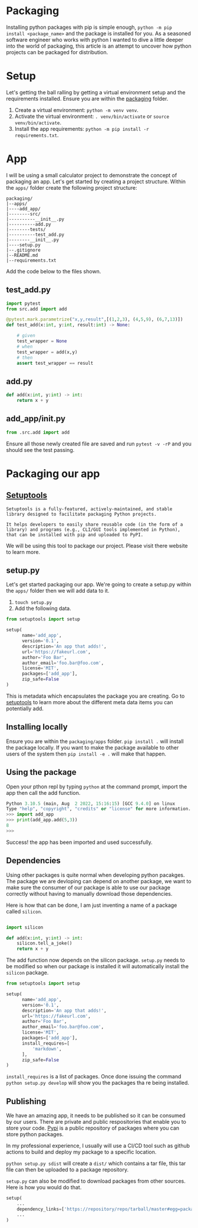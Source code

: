 # Packaging

Installing python packages with pip is simple enough, `python -m pip install <package_name>` and the package is installed for you. As a seasoned software engineer who works with python I wanted to dive a little deeper into the world of packaging, this article is an attempt to uncover how python projects can be packaged for distribution.

# Setup

Let's getting the ball ralling by getting a virtual environment setup and the requirements installed. Ensure you are within the [packaging](../packaging/) folder.

1. Create a virtual environment: `python -m venv venv`.
2. Activate the  virtual environment: `. venv/bin/activate` or `source venv/bin/activate`.
3. Install the app requirements: `python -m pip install -r requirements.txt`.

# App

I will be using a small calculator project to demonstrate the concept of packaging an app. Let's get started by creating a project structure. Within the `apps/` folder create the following project structure:

```
packaging/
|--apps/
|----add_app/
|--------src/
|----------__init__.py
|----------add.py
|--------tests/
|----------test_add.py
|--------__init__.py
|----setup.py
|--.gitignore
|--README.md
|--requirements.txt
```

Add the code below to the files shown.
## test_add.py

```python
import pytest
from src.add import add

@pytest.mark.parametrize("x,y,result",[(1,2,3), (4,5,9), (6,7,13)])
def test_add(x:int, y:int, result:int) -> None:

    # given
    test_wrapper = None
    # when
    test_wrapper = add(x,y)
    # then
    assert test_wrapper == result
```

## add.py

```python
def add(x:int, y:int) -> int:
    return x + y
```

## add_app/__init__.py

```python
from .src.add import add
```

Ensure all those newly created file are saved and run `pytest -v -rP` and you should see the test passing.


# Packaging our app

## [Setuptools](https://setuptools.pypa.io/en/latest/index.html)

```
Setuptools is a fully-featured, actively-maintained, and stable library designed to facilitate packaging Python projects.

It helps developers to easily share reusable code (in the form of a library) and programs (e.g., CLI/GUI tools implemented in Python), that can be installed with pip and uploaded to PyPI.
```

We will be using this tool to package our project. Please visit there website to learn more.

## setup.py

Let's get started packaging our app. We're going to create a setup.py within the `apps/` folder then we will add data to it.

1. `touch setup.py`
2. Add the following data.

```python
from setuptools import setup

setup(
      name='add_app',
      version='0.1',
      description='An app that adds!',
      url='https://fakeurl.com',
      author='Foo Bar',
      author_email='foo.bar@foo.com',
      license='MIT',
      packages=['add_app'],
      zip_safe=False
)
```

This is metadata which encapsulates the package you are creating.  Go to [setuptools](https://github.com/pypa/setuptools) to learn more about the different meta data items you can potentially add.

## Installing locally

Ensure you are within the `packaging/apps` folder. `pip install .` will install the package locally. If you want to make the package available to other users of the system then `pip install -e .` will make that happen.

## Using the package

Open your pthon repl by typing `python` at the command prompt, import the app then call the add function.

```python
Python 3.10.5 (main, Aug  2 2022, 15:16:15) [GCC 9.4.0] on linux
Type "help", "copyright", "credits" or "license" for more information.
>>> import add_app
>>> print(add_app.add(5,3))
8
>>> 
```

Success! the app has been imported and used successfully.

## Dependencies

Using other packages is quite normal when developing python pacakges. The package we are devloping can depend on another package, we want to make sure the consumer of our package is able to use our package correctly without having to manually download those dependencies.

Here is how that can be done, I am just inventing a name of a package called `silicon`.

```python

import silicon

def add(x:int, y:int) -> int:
    silicon.tell_a_joke()
    return x + y

```

The add function now depends on the silicon package. `setup.py` needs to be modified so when our package is installed it will automatically install the `silicon` package.

```python
from setuptools import setup

setup(
      name='add_app',
      version='0.1',
      description='An app that adds!',
      url='https://fakeurl.com',
      author='Foo Bar',
      author_email='foo.bar@foo.com',
      license='MIT',
      packages=['add_app'],
      install_requires=[
          'markdown',
      ],
      zip_safe=False
)
```

`install_requires` is a list of packages. Once done issuing the command `python setup.py develop` will show you the packages tha re being installed.

## Publishing

We have an amazing app, it needs to be published so it can be consumed by our users. There are private and public respositories that enable you to store your code. [Pypi](https://pypi.org/) is a public repository of packages where you can store python packages.

In my professional experience, I usually will use a CI/CD tool such as github actions to build and deploy my package to a specific location.

`python setup.py sdist` will create a `dist/` which contains a tar file, this tar file can then be uploaded to a package repository.

`setup.py` can also be modified to download packages from other sources. Here is how you would do that.

```python
setup(
    ...
    dependency_links=['https://repository/repo/tarball/master#egg=package-1.0']
    ...
)
```